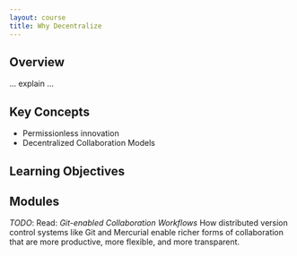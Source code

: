 ```yaml
---
layout: course
title: Why Decentralize
---
```


## Overview

... explain ...

## Key Concepts

* Permissionless innovation
* Decentralized Collaboration Models

## Learning Objectives

## Modules

*TODO*: Read: _Git-enabled Collaboration Workflows_ How distributed version control systems like Git and Mercurial enable richer forms of collaboration that are more productive, more flexible, and more transparent.
